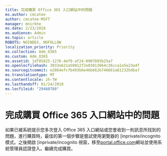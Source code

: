 ```yaml
---
title: 完成購買 Office 365 入口網站中的問題
ms.author: cmcatee
author: cmcatee-MSFT
manager: mnirkhe
ms.date: 2/23/2018
ms.audience: Admin
ms.topic: article
ROBOTS: NOINDEX, NOFOLLOW
localization_priority: Priority
ms.collection: Adm_O365
ms.custom: Adm_O365
ms.assetid: 1df85825-1276-4ef9-af24-0907895b25a7
ms.openlocfilehash: 3933a621a50812f2e03813664c36cca1a5e23a4f
ms.sourcegitcommit: e2864efcfb493b6e46b662b746661a61232bdba7
ms.translationtype: MT
ms.contentlocale: zh-TW
ms.lasthandoff: 01/24/2019
ms.locfileid: "29460788"
---
```

# <a name="trouble-completing-a-purchase-in-the-office-365-portal"></a>完成購買 Office 365 入口網站中的問題

如果已被系統提示您多次登入 Office 365 入口網站或您會收到一則訊息所找到的問題，進行購買時，最佳的第一個步驟是嘗試使用瀏覽器的 [inprivate/incognito 模式。之後開啟 [inprivate/incognito 視窗，移至[portal.office.com](https://portal.office.com)網站並使用系統管理員認證登入。繼續完成購買。 
  

